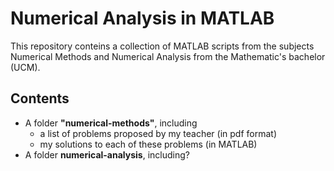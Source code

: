 # Numerical Analysis in MATLAB

This repository conteins a collection of MATLAB scripts from the subjects Numerical Methods and Numerical Analysis from the Mathematic's bachelor (UCM).

## Contents

* A folder **"numerical-methods"**, including
  * a list of problems proposed by my teacher (in pdf format)
  * my solutions to each of these problems (in MATLAB)
* A folder **numerical-analysis**, including?


